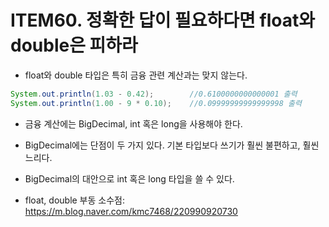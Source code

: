 # ITEM60. 정확한 답이 필요하다면 float와 double은 피하라

- float와 double 타입은 특히 금융 관련 계산과는 맞지 않는다.
```java
System.out.println(1.03 - 0.42);        //0.6100000000000001 출력
System.out.println(1.00 - 9 * 0.10);    //0.09999999999999998 출력
```
- 금융 계산에는 BigDecimal, int 혹은 long을 사용해야 한다.
- BigDecimal에는 단점이 두 가지 있다. 기본 타입보다 쓰기가 훨씬 불편하고, 훨씬 느리다.
- BigDecimal의 대안으로 int 혹은 long 타입을 쓸 수 있다.

- float, double 부동 소수점: https://m.blog.naver.com/kmc7468/220990920730